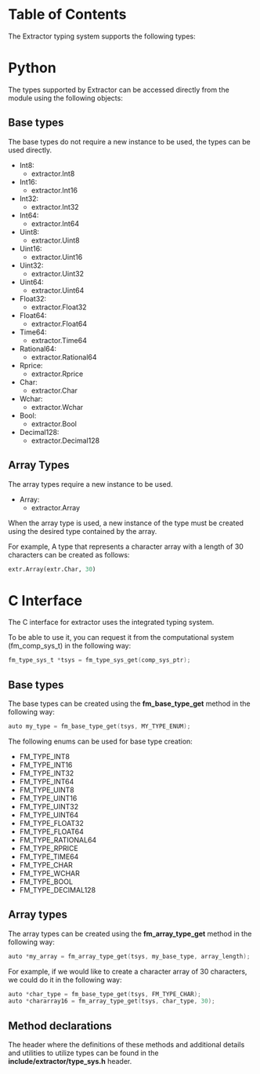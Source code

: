 # Table of Contents

<!--TOC-->

The Extractor typing system supports the following types:

# Python

  
The types supported by Extractor can be accessed directly from the
module using the following objects:

## Base types

  
The base types do not require a new instance to be used, the types can
be used directly.

<!-- -->

- Int8:
  - extractor.Int8
- Int16:
  - extractor.Int16
- Int32:
  - extractor.Int32
- Int64:
  - extractor.Int64
- Uint8:
  - extractor.Uint8
- Uint16:
  - extractor.Uint16
- Uint32:
  - extractor.Uint32
- Uint64:
  - extractor.Uint64
- Float32:
  - extractor.Float32
- Float64:
  - extractor.Float64
- Time64:
  - extractor.Time64
- Rational64:
  - extractor.Rational64
- Rprice:
  - extractor.Rprice
- Char:
  - extractor.Char
- Wchar:
  - extractor.Wchar
- Bool:
  - extractor.Bool
- Decimal128:
  - extractor.Decimal128

## Array Types

  
The array types require a new instance to be used.

<!-- -->

- Array:
  - extractor.Array

When the array type is used, a new instance of the type must be created
using the desired type contained by the array.

For example, A type that represents a character array with a length of
30 characters can be created as follows:

``` python
extr.Array(extr.Char, 30)
```

# C Interface

  
The C interface for extractor uses the integrated typing system.

To be able to use it, you can request it from the computational system
(fm_comp_sys_t) in the following way:

``` c
fm_type_sys_t *tsys = fm_type_sys_get(comp_sys_ptr);
```

## Base types

  
The base types can be created using the **fm_base_type_get** method in
the following way:

``` c
auto my_type = fm_base_type_get(tsys, MY_TYPE_ENUM);
```

  
The following enums can be used for base type creation:

- FM_TYPE_INT8
- FM_TYPE_INT16
- FM_TYPE_INT32
- FM_TYPE_INT64
- FM_TYPE_UINT8
- FM_TYPE_UINT16
- FM_TYPE_UINT32
- FM_TYPE_UINT64
- FM_TYPE_FLOAT32
- FM_TYPE_FLOAT64
- FM_TYPE_RATIONAL64
- FM_TYPE_RPRICE
- FM_TYPE_TIME64
- FM_TYPE_CHAR
- FM_TYPE_WCHAR
- FM_TYPE_BOOL
- FM_TYPE_DECIMAL128

## Array types

  
The array types can be created using the **fm_array_type_get** method in
the following way:

``` c
auto *my_array = fm_array_type_get(tsys, my_base_type, array_length);
```

  
For example, if we would like to create a character array of 30
characters, we could do it in the following way:

``` c
auto *char_type = fm_base_type_get(tsys, FM_TYPE_CHAR);
auto *chararray16 = fm_array_type_get(tsys, char_type, 30);
```

## Method declarations

  
The header where the definitions of these methods and additional details
and utilities to utilize types can be found in the
**include/extractor/type_sys.h** header.
